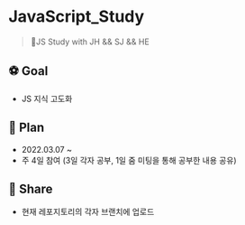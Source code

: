 # JavaScript_Study
> 🌿JS Study with JH && SJ && HE

## ⚽️ Goal
- JS 지식 고도화

## 🧐 Plan
- 2022.03.07 ~
- 주 4일 참여 (3일 각자 공부, 1일 줌 미팅을 통해 공부한 내용 공유)

## 🍰 Share
- 현재 레포지토리의 각자 브랜치에 업로드
